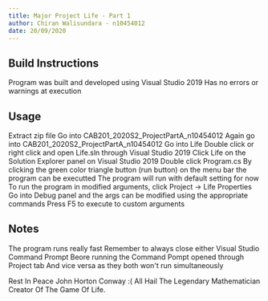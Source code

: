 ```yaml
---
title: Major Project Life - Part 1
author: Chiran Walisundara - n10454012
date: 20/09/2020
---
```


## Build Instructions

Program was built and developed using Visual Studio 2019
Has no errors or warnings at execution

## Usage 

Extract zip file
Go into CAB201_2020S2_ProjectPartA_n10454012
Again go into CAB201_2020S2_ProjectPartA_n10454012
Go into Life
Double click or right click and open Life.sln through Visual Studio 2019
Click Life on the Solution Explorer panel on Visual Studio 2019
Double click Program.cs
By clicking the green color triangle button (run button) on the menu bar the program can be executted
The program will run with default setting for now
To run the program in modified arguments, click Project -> Life Properties
Go into Debug panel and the args can be modified using the appropriate commands
Press F5 to execute to custom arguments


## Notes 

The program runs really fast
Remember to always close either Visual Studio Command Prompt
Beore running the Command Pompt opened through Project tab
And vice versa as they both won't run simultaneously

Rest In Peace John Horton Conway :(
All Hail The Legendary Mathematician
Creator Of The Game Of Life.